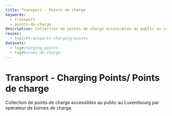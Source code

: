 ```yaml
---
title: Transport - Points de charge
keywords:
  - transport
  - points-de-charge
description: Collection de points de charge accessibles au public au Luxembourg par opérateur de bornes de charge
reuses:
  - topic#transports-charging-points
datasets:
  - tag#charging-points
  - tag#bornes-de-charge
---
```

# Transport - Charging Points/ Points de charge

Collection de points de charge accessibles au public au Luxembourg par opérateur de bornes de charge
